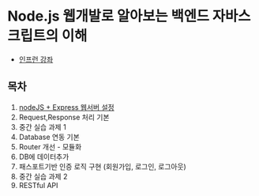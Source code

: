 # Node.js 웹개발로 알아보는 백엔드 자바스크립트의 이해

- [인프런 강좌](https://www.inflearn.com/course/node-js-%EC%9B%B9%EA%B0%9C%EB%B0%9C)

## 목차

1. [nodeJS + Express 웹서버 설정](./1.section/section1.md)
2. Request,Response 처리 기본
3. 중간 실습 과제 1
4. Database 연동 기본
5. Router 개선 - 모듈화
6. DB에 데이터추가
7. 패스포트기반 인증 로직 구현 (회원가입, 로그인, 로그아웃)
8. 중간 실습 과제 2
9. RESTful API
